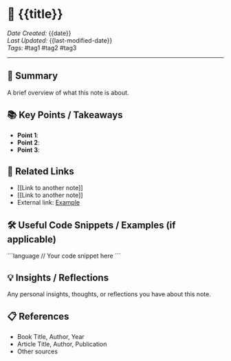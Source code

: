 # 📄 {{title}} 

*Date Created:* {{date}}  
*Last Updated:* {{last-modified-date}}  
*Tags*: #tag1 #tag2 #tag3  

---

## 📝 Summary

A brief overview of what this note is about. 

## 📚 Key Points / Takeaways

- **Point 1**: 
- **Point 2**: 
- **Point 3**: 

## 🔗 Related Links

- [[Link to another note]]
- [[Link to another note]]
- External link: [Example](https://example.com)

## 🛠️ Useful Code Snippets / Examples (if applicable)

\`\`\`language
// Your code snippet here
\`\`\`

## 💡 Insights / Reflections

Any personal insights, thoughts, or reflections you have about this note.

## 📋 References

- Book Title, Author, Year
- Article Title, Author, Publication
- Other sources


